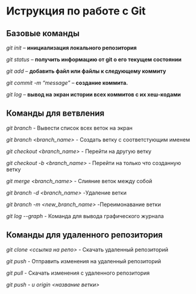 # Иструкция по работе с Git

## Базовые команды

*git init* – **инициализация локального репозитория**

*git status* – **получить информацию от git о его текущем состоянии**

*git add* – **добавить файл или файлы к следующему коммиту**

*git commit -m “message”* – **создание коммита.**

*git log* – **вывод на экран истории всех коммитов с их хеш-кодами**

## Команды для ветвления

*git branch* - Вывести список всех веток на экран

*git branch <branch_name>* - Создать ветку с соответстующим именем

*git checkout <branch_name>* - Перейти на другую ветку

*git checkout -b <branch_name>* - Перейти на только что созданную ветку

*git merge <branch_name>* - Слияние веток между собой

*git branch -d <branch_name>* -Удаление ветки

*git branch -m <new_branch_name>* -Переимонавание ветки

*git log --graph* - Команда для вывода графического журнала

## Команды для удаленного репозитория

*git clone <ссылка на репо>* - Скачать удаленный репозиторий

*git push* - Отправить изменения на удаленный репозиторий

*git pull* - Скачать изменения с удаленного репозитория

*git push - u origin <название ветки>*